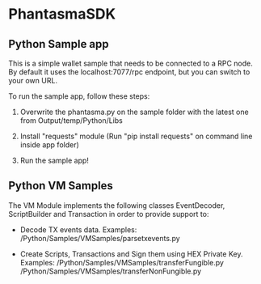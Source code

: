 # PhantasmaSDK

## Python Sample app

This is a simple wallet sample that needs to be connected to a RPC node. By default it uses the localhost:7077/rpc endpoint, but you can switch to your own URL.

To run the sample app, follow these steps:

1. Overwrite the phantasma.py on the sample folder with the latest one from Output/temp/Python/Libs

2. Install "requests" module (Run "pip install requests" on command line inside app folder)

3. Run the sample app!

## Python VM Samples

The VM Module implements the following classes EventDecoder, ScriptBuilder and Transaction in order to provide support to:

- Decode TX events data.
Examples:
/Python/Samples/VMSamples/parsetxevents.py

- Create Scripts, Transactions and Sign them using HEX Private Key.
Examples:
/Python/Samples/VMSamples/transferFungible.py
/Python/Samples/VMSamples/transferNonFungible.py